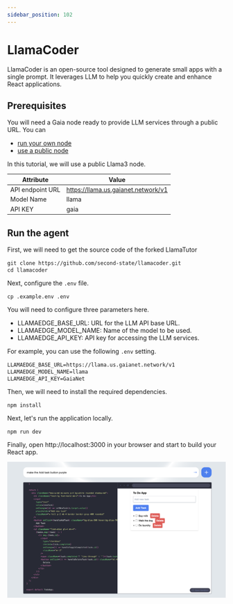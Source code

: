 ```yaml
---
sidebar_position: 102
---
```


# LlamaCoder 

LlamaCoder is an open-source tool designed to generate small apps with a single prompt. It leverages LLM to help you quickly create and enhance React applications.

## Prerequisites

You will need a Gaia node ready to provide LLM services through a public URL. You can

* [run your own node](../../node-guide/quick-start.md)
* [use a public node](../nodes.md)

In this tutorial, we will use a public Llama3 node.

| Attribute | Value |
|-----|--------|
| API endpoint URL | https://llama.us.gaianet.network/v1 |
| Model Name | llama |
| API KEY | gaia |

## Run the agent

First, we will need to get the source code of the forked LlamaTutor

```
git clone https://github.com/second-state/llamacoder.git
cd llamacoder
```

Next, configure the `.env` file.

```
cp .example.env .env
```

You will need to configure three parameters here.

* LLAMAEDGE_BASE_URL: URL for the LLM API base URL.
* LLAMAEDGE_MODEL_NAME: Name of the model to be used.
* LLAMAEDGE_API_KEY: API key for accessing the LLM services.

For example, you can use the following `.env` setting.

```
LLAMAEDGE_BASE_URL=https://llama.us.gaianet.network/v1
LLAMAEDGE_MODEL_NAME=llama
LLAMAEDGE_API_KEY=GaiaNet
```

Then, we will need to install the required dependencies.

```
npm install
```

Next, let's run the application locally.

```
npm run dev
```

Finally, open http://localhost:3000 in your browser and start to build your React app.

![](llamacoder.png)
